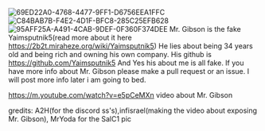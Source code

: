 ![69ED22A0-4768-4477-9FF1-D6756EEA1FFC](https://user-images.githubusercontent.com/80098736/171870890-fee80094-b4e1-448a-a981-9d61486ccd61.png)
![C84BAB7B-F4E2-4D1F-BFC8-285C25EFB628](https://user-images.githubusercontent.com/80098736/167748123-db79ffd4-56de-4814-9df6-bbb3599313d6.png)
![95AFF25A-A491-4CAB-9DEF-0F360F374DEE](https://user-images.githubusercontent.com/80098736/167748125-f1e994ee-c777-4672-9c98-e0b86bdfa90f.png)
Mr. Gibson is the fake Yaimsputnik5(read more about it here https://2b2t.miraheze.org/wiki/Yaimsputnik5) He lies about being 34 years old and being rich and owning his own company. His github is https://github.com/Yaimsputnik5
And Yes his about me is all fake. If you have more info about Mr. Gibson please make a pull request or an issue. I will post more info later i am going to bed.

https://m.youtube.com/watch?v=e5pCeMXn video about Mr. Gibson



gredits: A2H(for the discord ss's),infisrael(making the video about exposing Mr. Gibson), MrYoda for the SalC1 pic
